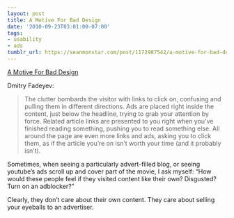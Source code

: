 ```yaml
---
layout: post
title: A Motive For Bad Design
date: '2010-09-23T03:01:00-07:00'
tags:
- usability
- ads
tumblr_url: https://seanmonstar.com/post/1172987542/a-motive-for-bad-design
---
```

[A Motive For Bad Design](http://usabilitypost.com/2010/09/22/a-motive-for-bad-design/)  

Dmitry Fadeyev:

> The clutter bombards the visitor with links to click on, confusing and pulling them in different directions. Ads are placed right inside the content, just below the headline, trying to grab your attention by force. Related article links are presented to you right when you’ve finished reading something, pushing you to read something else. All around the page are even more links and ads, asking you to click them, as if the article you’re on isn’t worth your time (and it probably isn’t).

Sometimes, when seeing a particularly advert-filled blog, or seeing youtube’s ads scroll up and cover part of the movie, I ask myself: “How would these people feel if they visited content like their own? Disgusted? Turn on an adblocker?”

Clearly, they don’t care about their own content. They care about selling your eyeballs to an advertiser.


